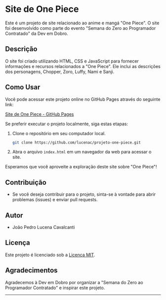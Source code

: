 # Site de One Piece

Este é um projeto de site relacionado ao anime e mangá "One Piece". O site foi desenvolvido como parte do evento "Semana do Zero ao Programador Contratado" da Dev em Dobro.

## Descrição

O site foi criado utilizando HTML, CSS e JavaScript para fornecer informações e recursos relacionados a "One Piece". Ele inclui as descrições dos personagens, Chopper, Zoro, Luffy, Nami e Sanji.

## Como Usar

Você pode acessar este projeto online no GitHub Pages através do seguinte link:

[Site de One Piece - GitHub Pages](https://lucenac.github.io/projeto-one-piece/)

Se preferir executar o projeto localmente, siga estas etapas:

1. Clone o repositório em seu computador local.

   ```bash
   git clone https://github.com/lucenac/projeto-one-piece.git
   ```

2. Abra o arquivo `index.html` em um navegador da web para acessar o site.

Esperamos que você aproveite a exploração deste site sobre "One Piece"!

## Contribuição

- Se você deseja contribuir para o projeto, sinta-se à vontade para abrir problemas (issues) e enviar pull requests.

## Autor

- João Pedro Lucena Cavalcanti

## Licença

Este projeto é licenciado sob a [Licença MIT](LICENSE.md).

## Agradecimentos

Agradecemos à Dev em Dobro por organizar a "Semana do Zero ao Programador Contratado" e inspirar este projeto.

---

